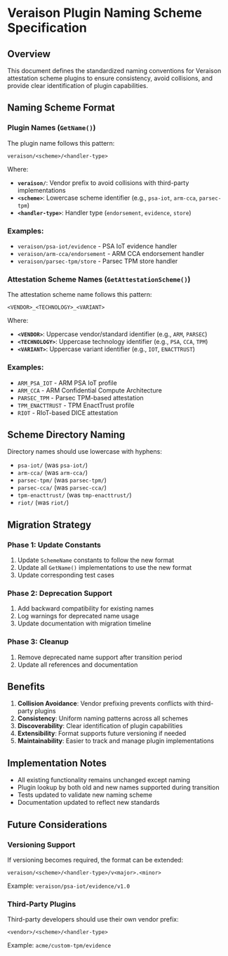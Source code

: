 # Veraison Plugin Naming Scheme Specification

## Overview

This document defines the standardized naming conventions for Veraison attestation scheme plugins to ensure consistency, avoid collisions, and provide clear identification of plugin capabilities.

## Naming Scheme Format

### Plugin Names (`GetName()`)

The plugin name follows this pattern:
```
veraison/<scheme>/<handler-type>
```

Where:
- **`veraison/`**: Vendor prefix to avoid collisions with third-party implementations
- **`<scheme>`**: Lowercase scheme identifier (e.g., `psa-iot`, `arm-cca`, `parsec-tpm`)
- **`<handler-type>`**: Handler type (`endorsement`, `evidence`, `store`)

### Examples:
- `veraison/psa-iot/evidence` - PSA IoT evidence handler
- `veraison/arm-cca/endorsement` - ARM CCA endorsement handler  
- `veraison/parsec-tpm/store` - Parsec TPM store handler

### Attestation Scheme Names (`GetAttestationScheme()`)

The attestation scheme name follows this pattern:
```
<VENDOR>_<TECHNOLOGY>_<VARIANT>
```

Where:
- **`<VENDOR>`**: Uppercase vendor/standard identifier (e.g., `ARM`, `PARSEC`)
- **`<TECHNOLOGY>`**: Uppercase technology identifier (e.g., `PSA`, `CCA`, `TPM`)
- **`<VARIANT>`**: Uppercase variant identifier (e.g., `IOT`, `ENACTTRUST`)

### Examples:
- `ARM_PSA_IOT` - ARM PSA IoT profile
- `ARM_CCA` - ARM Confidential Compute Architecture
- `PARSEC_TPM` - Parsec TPM-based attestation
- `TPM_ENACTTRUST` - TPM EnactTrust profile
- `RIOT` - RIoT-based DICE attestation

## Scheme Directory Naming

Directory names should use lowercase with hyphens:
- `psa-iot/` (was `psa-iot/`)
- `arm-cca/` (was `arm-cca/`) 
- `parsec-tpm/` (was `parsec-tpm/`)
- `parsec-cca/` (was `parsec-cca/`)
- `tpm-enacttrust/` (was `tmp-enacttrust/`)
- `riot/` (was `riot/`)

## Migration Strategy

### Phase 1: Update Constants
1. Update `SchemeName` constants to follow the new format
2. Update all `GetName()` implementations to use the new format
3. Update corresponding test cases

### Phase 2: Deprecation Support
1. Add backward compatibility for existing names
2. Log warnings for deprecated name usage
3. Update documentation with migration timeline

### Phase 3: Cleanup
1. Remove deprecated name support after transition period
2. Update all references and documentation

## Benefits

1. **Collision Avoidance**: Vendor prefixing prevents conflicts with third-party plugins
2. **Consistency**: Uniform naming patterns across all schemes
3. **Discoverability**: Clear identification of plugin capabilities
4. **Extensibility**: Format supports future versioning if needed
5. **Maintainability**: Easier to track and manage plugin implementations

## Implementation Notes

- All existing functionality remains unchanged except naming
- Plugin lookup by both old and new names supported during transition
- Tests updated to validate new naming scheme
- Documentation updated to reflect new standards

## Future Considerations

### Versioning Support
If versioning becomes required, the format can be extended:
```
veraison/<scheme>/<handler-type>/v<major>.<minor>
```

Example: `veraison/psa-iot/evidence/v1.0`

### Third-Party Plugins
Third-party developers should use their own vendor prefix:
```
<vendor>/<scheme>/<handler-type>
```

Example: `acme/custom-tpm/evidence`